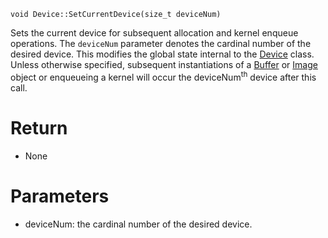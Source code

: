 `void Device::SetCurrentDevice(size_t deviceNum)`

Sets the current device for subsequent allocation and kernel enqueue operations. The `deviceNum` parameter denotes the cardinal number of the desired device. This modifies the global state internal to the [Device](Device.md) class. Unless otherwise specified, subsequent instantiations of a [Buffer](Buffer.md) or [Image](Image.md) object or enqueueing a kernel will occur the deviceNum<sup>th</sup> device after this call.

# Return #

  * None

# Parameters #

  * deviceNum: the cardinal number of the desired device.